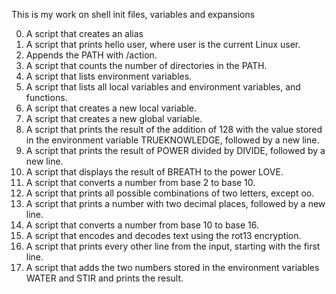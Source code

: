This is my work on shell init files, variables and expansions                                                                           
                                                                                                                                        
0. A script that creates an alias                                                                                                   
1. A script that prints hello user, where user is the current Linux user.                                                                 
2. Appends the PATH with /action.                                                                                                       
3. A script that counts the number of directories in the PATH.                                                                 
4. A script that lists environment variables.                                                                                           
5. A script that lists all local variables and environment variables, and functions.                                                      
6. A script that creates a new local variable.                                                                                          
7. A script that creates a new global variable.                                                                                         
8. A script that prints the result of the addition of 128 with the value stored in the environment variable TRUEKNOWLEDGE, followed by a
 new line.                                                                                                                              
9. A script that prints the result of POWER divided by DIVIDE, followed by a new line.                                                  
10. A script that displays the result of BREATH to the power LOVE.                                                                      
11. A script that converts a number from base 2 to base 10.                                                                             
12. A script that prints all possible combinations of two letters, except oo.                                                         
13. A script that prints a number with two decimal places, followed by a new line.                                                      
14. A script that converts a number from base 10 to base 16.                                                                            
15. A script that encodes and decodes text using the rot13 encryption.                                                                  
16. A script that prints every other line from the input, starting with the first line. 
17. A script that adds the two numbers stored in the environment variables WATER and STIR and prints the result.
